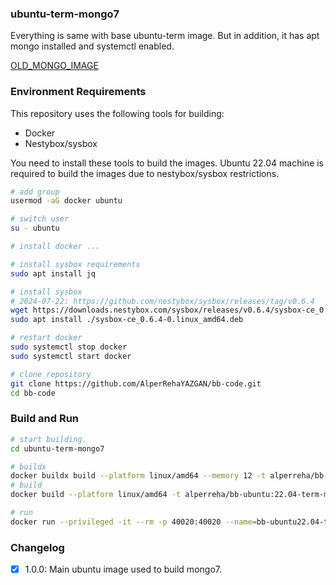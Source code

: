 ### ubuntu-term-mongo7

Everything is same with base ubuntu-term image. But in addition, it has apt mongo installed and systemctl enabled.  

[OLD_MONGO_IMAGE](https://github.com/AlperRehaYAZGAN/bb-theia/tree/master/ubuntu-theia-mongo)  


### Environment Requirements

This repository uses the following tools for building:
- Docker
- Nestybox/sysbox  

You need to install these tools to build the images. Ubuntu 22.04 machine is required to build the images due to nestybox/sysbox restrictions.  

```bash
# add group
usermod -aG docker ubuntu

# switch user
su - ubuntu

# install docker ...

# install sysbox requirements
sudo apt install jq

# install sysbox  
# 2024-07-22: https://github.com/nestybox/sysbox/releases/tag/v0.6.4
wget https://downloads.nestybox.com/sysbox/releases/v0.6.4/sysbox-ce_0.6.4-0.linux_amd64.deb
sudo apt install ./sysbox-ce_0.6.4-0.linux_amd64.deb

# restart docker
sudo systemctl stop docker
sudo systemctl start docker

# clone repository
git clone https://github.com/AlperRehaYAZGAN/bb-code.git
cd bb-code
```

### Build and Run


```bash
# start building.
cd ubuntu-term-mongo7

# buildx
docker buildx build --platform linux/amd64 --memory 12 -t alperreha/bb-ubuntu:22.04-term-mongo7-v1.0.0 .
# build
docker build --platform linux/amd64 -t alperreha/bb-ubuntu:22.04-term-mongo7-v1.0.0 .

# run
docker run --privileged -it --rm -p 40020:40020 --name=bb-ubuntu22.04-term-mongo7-1.0.0 alperreha/bb-ubuntu:22.04-term-mongo7-v1.0.0
```


### Changelog

- [x] 1.0.0: Main ubuntu image used to build mongo7.



